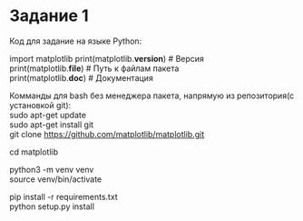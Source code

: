 # Задание 1

Код для задание на языке Python:  

import matplotlib
print(matplotlib.__version__)  # Версия  
print(matplotlib.__file__)     # Путь к файлам пакета  
print(matplotlib.__doc__)      # Документация  

Комманды для bash без менеджера пакета, напрямую из репозитория(с установкой git):    
sudo apt-get update  
sudo apt-get install git  
git clone https://github.com/matplotlib/matplotlib.git  
  
cd matplotlib  

python3 -m venv venv  
source venv/bin/activate  
  
pip install -r requirements.txt  
python setup.py install  
